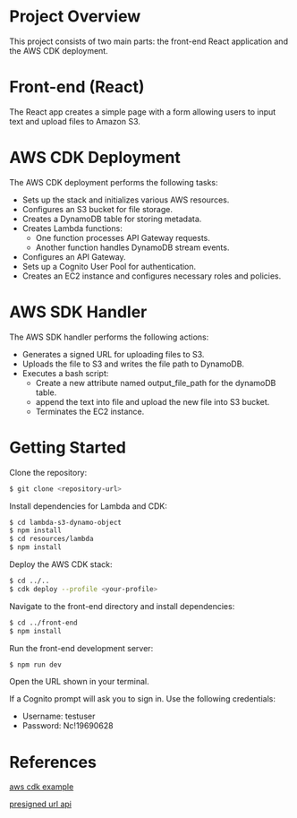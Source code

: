 # Project Overview
This project consists of two main parts: the front-end React application and the AWS CDK deployment.

# Front-end (React)
The React app creates a simple page with a form allowing users to input text and upload files to Amazon S3.

# AWS CDK Deployment
The AWS CDK deployment performs the following tasks:
- Sets up the stack and initializes various AWS resources.
- Configures an S3 bucket for file storage.
- Creates a DynamoDB table for storing metadata.
- Creates Lambda functions:
    - One function processes API Gateway requests.
    - Another function handles DynamoDB stream events.
- Configures an API Gateway.
- Sets up a Cognito User Pool for authentication.
- Creates an EC2 instance and configures necessary roles and policies.

# AWS SDK Handler
The AWS SDK handler performs the following actions:
- Generates a signed URL for uploading files to S3.
- Uploads the file to S3 and writes the file path to DynamoDB.
- Executes a bash script: 
    - Create a new attribute named output_file_path for the dynamoDB table.
    - append the text into file and upload the new file into S3 bucket.
    - Terminates the EC2 instance.

# Getting Started
Clone the repository:
```bash
$ git clone <repository-url>
```

Install dependencies for Lambda and CDK:
```bash
$ cd lambda-s3-dynamo-object
$ npm install
$ cd resources/lambda
$ npm install
```

Deploy the AWS CDK stack:
```bash
$ cd ../..
$ cdk deploy --profile <your-profile>
```

Navigate to the front-end directory and install dependencies:
```bash
$ cd ../front-end
$ npm install
```

Run the front-end development server:
```bash
$ npm run dev
```
Open the URL shown in your terminal.

If a Cognito prompt will ask you to sign in. Use the following credentials:
- Username: testuser
- Password: Nc!19690628

# References
[aws cdk example](https://github.com/aws-samples/aws-cdk-examples/tree/main/typescript/s3-object-lambda)

[presigned url api](https://github.com/jeromevdl/cdk-s3-upload-presignedurl-api/tree/main)

